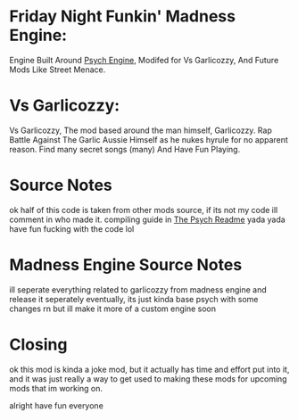 # Friday Night Funkin' Madness Engine:
Engine Built Around [Psych Engine](https://github.com/ShadowMario/FNF-PsychEngine/), Modifed for Vs Garlicozzy, And Future Mods Like Street Menace.

# Vs Garlicozzy:
Vs Garlicozzy, The mod based around the man himself, Garlicozzy.
Rap Battle Against The Garlic Aussie Himself as he nukes hyrule for no apparent reason.
Find many secret songs (many)
And Have Fun Playing.

# Source Notes
ok half of this code is taken from other mods source, if its not my code ill comment in who made it. 
compiling guide in [The Psych Readme](https://github.com/ShadowMario/FNF-PsychEngine/blob/main/README.md) yada yada
have fun fucking with the code lol

# Madness Engine Source Notes
ill seperate everything related to garlicozzy from madness engine and release it seperately eventually, its just kinda base psych with some changes rn but ill make it more of a custom engine soon

# Closing
ok this mod is kinda a joke mod, but it actually has time and effort put into it, and it was just really a way to get used to making these mods for upcoming mods that im working on.

alright have fun everyone
